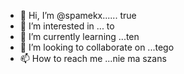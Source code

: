 - 👋 Hi, I’m @spamekx...... true
- 👀 I’m interested in ... to
- 🌱 I’m currently learning ...ten
- 💞️ I’m looking to collaborate on ...tego
- 📫 How to reach me ...nie ma szans

<!---
spamekx/spamekx is a ✨ special ✨ repository because its `README.md` (this file) appears on your GitHub profile.
You can click the Preview link to take a look at your changes.
--->

